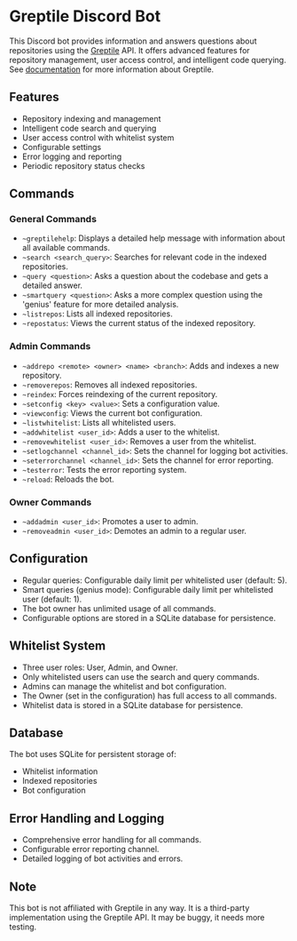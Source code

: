 # Greptile Discord Bot

This Discord bot provides information and answers questions about repositories using the [Greptile](https://greptile.com) API. It offers advanced features for repository management, user access control, and intelligent code querying. See [documentation](https://docs.greptile.com/prompt-guide) for more information about Greptile.

## Features

- Repository indexing and management
- Intelligent code search and querying
- User access control with whitelist system
- Configurable settings
- Error logging and reporting
- Periodic repository status checks

## Commands

### General Commands

- `~greptilehelp`: Displays a detailed help message with information about all available commands.
- `~search <search_query>`: Searches for relevant code in the indexed repositories.
- `~query <question>`: Asks a question about the codebase and gets a detailed answer.
- `~smartquery <question>`: Asks a more complex question using the 'genius' feature for more detailed analysis.
- `~listrepos`: Lists all indexed repositories.
- `~repostatus`: Views the current status of the indexed repository.

### Admin Commands

- `~addrepo <remote> <owner> <name> <branch>`: Adds and indexes a new repository.
- `~removerepos`: Removes all indexed repositories.
- `~reindex`: Forces reindexing of the current repository.
- `~setconfig <key> <value>`: Sets a configuration value.
- `~viewconfig`: Views the current bot configuration.
- `~listwhitelist`: Lists all whitelisted users.
- `~addwhitelist <user_id>`: Adds a user to the whitelist.
- `~removewhitelist <user_id>`: Removes a user from the whitelist.
- `~setlogchannel <channel_id>`: Sets the channel for logging bot activities.
- `~seterrorchannel <channel_id>`: Sets the channel for error reporting.
- `~testerror`: Tests the error reporting system.
- `~reload`: Reloads the bot.

### Owner Commands

- `~addadmin <user_id>`: Promotes a user to admin.
- `~removeadmin <user_id>`: Demotes an admin to a regular user.

## Configuration

- Regular queries: Configurable daily limit per whitelisted user (default: 5).
- Smart queries (genius mode): Configurable daily limit per whitelisted user (default: 1).
- The bot owner has unlimited usage of all commands.
- Configurable options are stored in a SQLite database for persistence.

## Whitelist System

- Three user roles: User, Admin, and Owner.
- Only whitelisted users can use the search and query commands.
- Admins can manage the whitelist and bot configuration.
- The Owner (set in the configuration) has full access to all commands.
- Whitelist data is stored in a SQLite database for persistence.

## Database

The bot uses SQLite for persistent storage of:
- Whitelist information
- Indexed repositories
- Bot configuration

## Error Handling and Logging

- Comprehensive error handling for all commands.
- Configurable error reporting channel.
- Detailed logging of bot activities and errors.

## Note

This bot is not affiliated with Greptile in any way. It is a third-party implementation using the Greptile API. It may be buggy, it needs more testing.
